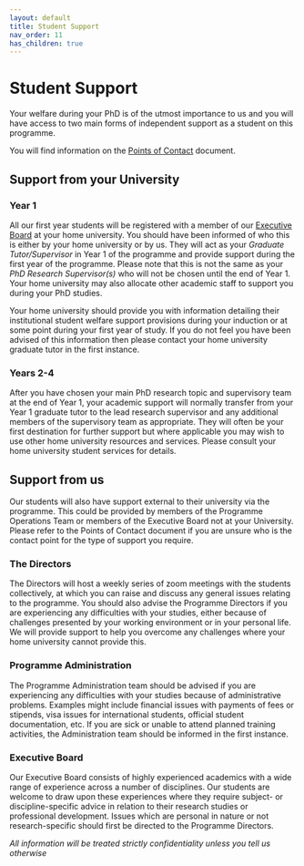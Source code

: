 ```yaml
---
layout: default
title: Student Support
nav_order: 11
has_children: true
---
```


# Student Support

Your welfare during your PhD is of the utmost importance to us and you will have access to two main forms of independent support as a student on this programme.

You will find information on the [Points of Contact](files/pointsofcontact.pdf) document. 

## Support from your University

### Year 1

All our first year students will be registered with a member of our [Executive Board](course_docs/staff.md) at your home university. You should have been informed of who this is either by your home university or by us. They will act as your *Graduate Tutor/Supervisor* in Year 1 of the programme and provide support during the first year of the programme. Please note that this is not the same as your *PhD Research Supervisor(s)* who will not be chosen until the end of Year 1. Your home university may also allocate other academic staff to support you during your PhD studies.

Your home university should provide you with information detailing their institutional student welfare support provisions during your induction or at some point during your first year of study. If you do not feel you have been advised of this information then please contact your home university graduate tutor in the first instance. 

### Years 2-4

After you have chosen your main PhD research topic and supervisory team at the end of Year 1, your academic support will normally transfer from your Year 1 graduate tutor to the lead research supervisor and any additional members of the supervisory team as appropriate. They will often be your first destination for further support but where applicable you may wish to use other home university resources and services. Please consult your home university student services for details.

## Support from us

Our students will also have support external to their university via the programme. This could be provided by members of the Programme Operations Team or members of the Executive Board not at your University.  Please refer to the Points of Contact document if you are unsure who is the contact point for the type of support you require.

### The Directors

The Directors will host a weekly series of zoom meetings with the students collectively, at which you can raise and discuss any general issues relating to the programme. You should also advise the Programme Directors if you are experiencing any difficulties with your studies, either because of challenges presented by your working environment or in your personal life. We will provide support to help you overcome any challenges where your home university cannot provide this. 

### Programme Administration

The Programme Administration team should be advised if you are experiencing any difficulties with your studies because of administrative problems. Examples might include financial issues with payments of fees or stipends, visa issues for international students, official student documentation, etc. If you are sick or unable to attend planned training activities, the Administration team should be informed in the first instance.

### Executive Board

Our Executive Board consists of highly experienced academics with a wide range of experience across a number of disciplines. Our students are welcome to draw upon these experiences where they require subject- or discipline-specific advice in relation to their research studies or professional development. Issues which are personal in nature or not research-specific should first be directed to the Programme Directors.

*All information will be treated strictly confidentiality unless you tell us otherwise*


